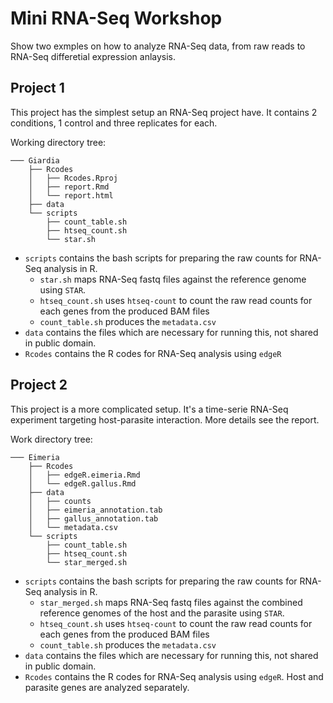 # Mini RNA-Seq Workshop

Show two exmples on how to analyze RNA-Seq data, from raw reads to RNA-Seq differetial expression anlaysis.

## Project 1

This project has the simplest setup an RNA-Seq project have. It contains 2 conditions, 1 control and three replicates for each.

Working directory tree:

```
─── Giardia
    ├── Rcodes
    │   ├── Rcodes.Rproj
    │   ├── report.Rmd
    │   └── report.html
    ├── data
    └── scripts
        ├── count_table.sh
        ├── htseq_count.sh
        └── star.sh
```

- `scripts` contains the bash scripts for preparing the raw counts for RNA-Seq analysis in R.
	- `star.sh` maps RNA-Seq fastq files against the reference genome using `STAR`.
	- `htseq_count.sh` uses `htseq-count` to count the raw read counts for each genes from the produced BAM files
	- `count_table.sh` produces the `metadata.csv`
- `data` contains the files which are necessary for running this, not shared in public domain.
- `Rcodes` contains the R codes for RNA-Seq analysis using `edgeR`



## Project 2

This project is a more complicated setup. It's a time-serie RNA-Seq experiment targeting host-parasite interaction. More details see the report. 

Work directory tree:

```
─── Eimeria
    ├── Rcodes
    │   ├── edgeR.eimeria.Rmd
    │   └── edgeR.gallus.Rmd
    ├── data
    │   ├── counts
    │   ├── eimeria_annotation.tab
    │   ├── gallus_annotation.tab
    │   └── metadata.csv
    └── scripts
        ├── count_table.sh
        ├── htseq_count.sh
        └── star_merged.sh
```

- `scripts` contains the bash scripts for preparing the raw counts for RNA-Seq analysis in R.
	- `star_merged.sh` maps RNA-Seq fastq files against the combined reference genomes of the host and the parasite using `STAR`.
	- `htseq_count.sh` uses `htseq-count` to count the raw read counts for each genes from the produced BAM files
	- `count_table.sh` produces the `metadata.csv`
- `data` contains the files which are necessary for running this, not shared in public domain.
- `Rcodes` contains the R codes for RNA-Seq analysis using `edgeR`. Host and parasite genes are analyzed separately.
